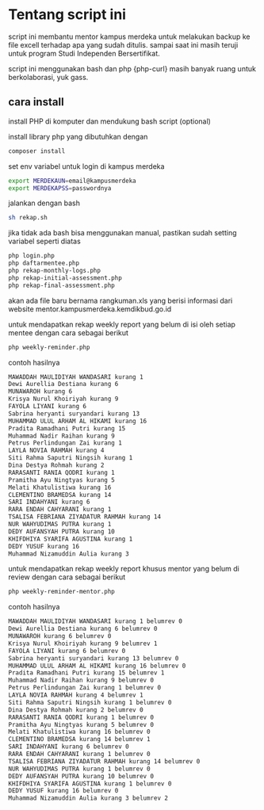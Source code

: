 # Tentang script ini

script ini membantu mentor kampus merdeka untuk melakukan backup ke file excell terhadap apa yang sudah ditulis. sampai saat ini masih teruji untuk program Studi Independen Bersertifikat. 

script ini menggunakan bash dan php {php-curl}
masih banyak ruang untuk berkolaborasi, yuk gass.

## cara install
install PHP di komputer dan mendukung bash script (optional)

install library php yang dibutuhkan dengan 

```bash
composer install
```

set env variabel untuk login di kampus merdeka

```bash
export MERDEKAUN=email@kampusmerdeka
export MERDEKAPSS=passwordnya
```


jalankan dengan bash

```bash
sh rekap.sh
```

jika tidak ada bash bisa menggunakan manual, pastikan sudah setting variabel seperti diatas

```bash
php login.php
php daftarmentee.php
php rekap-monthly-logs.php
php rekap-initial-assessment.php
php rekap-final-assessment.php
```

akan ada file baru bernama rangkuman.xls yang berisi informasi dari website mentor.kampusmerdeka.kemdikbud.go.id

untuk mendapatkan rekap weekly report yang belum di isi oleh setiap mentee dengan cara sebagai berikut

```bash
php weekly-reminder.php
```

contoh hasilnya

```bash
MAWADDAH MAULIDIYAH WANDASARI kurang 1
Dewi Aurellia Destiana kurang 6
MUNAWAROH kurang 6
Krisya Nurul Khoiriyah kurang 9
FAYOLA LIYANI kurang 6
Sabrina heryanti suryandari kurang 13
MUHAMMAD ULUL ARHAM AL HIKAMI kurang 16
Pradita Ramadhani Putri kurang 15
Muhammad Nadir Raihan kurang 9
Petrus Perlindungan Zai kurang 1
LAYLA NOVIA RAHMAH kurang 4
Siti Rahma Saputri Ningsih kurang 1
Dina Destya Rohmah kurang 2
RARASANTI RANIA QODRI kurang 1
Pramitha Ayu Ningtyas kurang 5
Melati Khatulistiwa kurang 16
CLEMENTINO BRAMEDSA kurang 14
SARI INDAHYANI kurang 6
RARA ENDAH CAHYARANI kurang 1
TSALISA FEBRIANA ZIYADATUR RAHMAH kurang 14
NUR WAHYUDIMAS PUTRA kurang 1
DEDY AUFANSYAH PUTRA kurang 10
KHIFDHIYA SYARIFA AGUSTINA kurang 1
DEDY YUSUF kurang 16
Muhammad Nizamuddin Aulia kurang 3
```

untuk mendapatkan rekap weekly report khusus mentor yang belum di review dengan cara sebagai berikut

```bash
php weekly-reminder-mentor.php
```

contoh hasilnya 

```bash
MAWADDAH MAULIDIYAH WANDASARI kurang 1 belumrev 0
Dewi Aurellia Destiana kurang 6 belumrev 0
MUNAWAROH kurang 6 belumrev 0
Krisya Nurul Khoiriyah kurang 9 belumrev 1
FAYOLA LIYANI kurang 6 belumrev 0
Sabrina heryanti suryandari kurang 13 belumrev 0
MUHAMMAD ULUL ARHAM AL HIKAMI kurang 16 belumrev 0
Pradita Ramadhani Putri kurang 15 belumrev 1
Muhammad Nadir Raihan kurang 9 belumrev 0
Petrus Perlindungan Zai kurang 1 belumrev 0
LAYLA NOVIA RAHMAH kurang 4 belumrev 1
Siti Rahma Saputri Ningsih kurang 1 belumrev 0
Dina Destya Rohmah kurang 2 belumrev 0
RARASANTI RANIA QODRI kurang 1 belumrev 0
Pramitha Ayu Ningtyas kurang 5 belumrev 0
Melati Khatulistiwa kurang 16 belumrev 0
CLEMENTINO BRAMEDSA kurang 14 belumrev 1
SARI INDAHYANI kurang 6 belumrev 0
RARA ENDAH CAHYARANI kurang 1 belumrev 0
TSALISA FEBRIANA ZIYADATUR RAHMAH kurang 14 belumrev 0
NUR WAHYUDIMAS PUTRA kurang 1 belumrev 0
DEDY AUFANSYAH PUTRA kurang 10 belumrev 0
KHIFDHIYA SYARIFA AGUSTINA kurang 1 belumrev 0
DEDY YUSUF kurang 16 belumrev 0
Muhammad Nizamuddin Aulia kurang 3 belumrev 2
```
